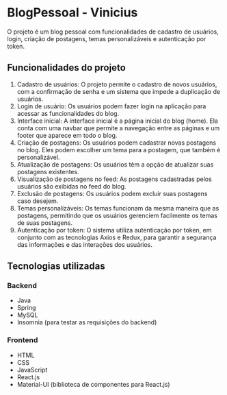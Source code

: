 

  <h1>BlogPessoal - Vinicius</h1>
  <p>O projeto é um blog pessoal com funcionalidades de cadastro de usuários, login, criação de postagens, temas personalizáveis e autenticação por token.</p>
  <h2>Funcionalidades do projeto</h2>
  <ol>
    <li>Cadastro de usuários: O projeto permite o cadastro de novos usuários, com a confirmação de senha e um sistema que impede a duplicação de usuários.</li>
    <li>Login de usuário: Os usuários podem fazer login na aplicação para acessar as funcionalidades do blog.</li>
    <li>Interface inicial: A interface inicial é a página inicial do blog (home). Ela conta com uma navbar que permite a navegação entre as páginas e um footer que aparece em todo o blog.</li>
    <li>Criação de postagens: Os usuários podem cadastrar novas postagens no blog. Eles podem escolher um tema para a postagem, que também é personalizável.</li>
    <li>Atualização de postagens: Os usuários têm a opção de atualizar suas postagens existentes.</li>
    <li>Visualização de postagens no feed: As postagens cadastradas pelos usuários são exibidas no feed do blog.</li>
    <li>Exclusão de postagens: Os usuários podem excluir suas postagens caso desejem.</li>
    <li>Temas personalizáveis: Os temas funcionam da mesma maneira que as postagens, permitindo que os usuários gerenciem facilmente os temas de suas postagens.</li>
    <li>Autenticação por token: O sistema utiliza autenticação por token, em conjunto com as tecnologias Axios e Redux, para garantir a segurança das informações e das interações dos usuários.</li>
  </ol>
  <h2>Tecnologias utilizadas</h2>
  <h3>Backend</h3>
  <ul>
    <li>Java</li>
    <li>Spring</li>
    <li>MySQL</li>
    <li>Insomnia (para testar as requisições do backend)</li>
  </ul>
  <h3>Frontend</h3>
  <ul>
    <li>HTML</li>
    <li>CSS</li>
    <li>JavaScript</li>
    <li>React.js</li>
    <li>Material-UI (biblioteca de componentes para React.js)</li>
  </ul>
</body>
</html>

